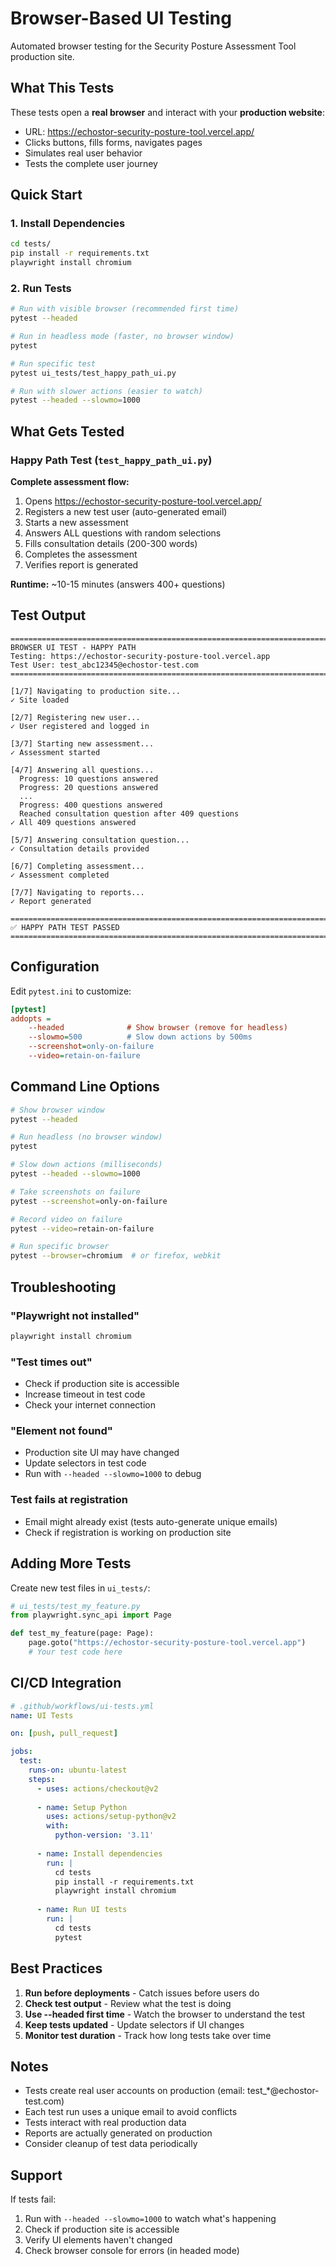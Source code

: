 # Browser-Based UI Testing

Automated browser testing for the Security Posture Assessment Tool production site.

## What This Tests

These tests open a **real browser** and interact with your **production website**:
- URL: https://echostor-security-posture-tool.vercel.app/
- Clicks buttons, fills forms, navigates pages
- Simulates real user behavior
- Tests the complete user journey

## Quick Start

### 1. Install Dependencies

```bash
cd tests/
pip install -r requirements.txt
playwright install chromium
```

### 2. Run Tests

```bash
# Run with visible browser (recommended first time)
pytest --headed

# Run in headless mode (faster, no browser window)
pytest

# Run specific test
pytest ui_tests/test_happy_path_ui.py

# Run with slower actions (easier to watch)
pytest --headed --slowmo=1000
```

## What Gets Tested

### Happy Path Test (`test_happy_path_ui.py`)

**Complete assessment flow:**
1. Opens https://echostor-security-posture-tool.vercel.app/
2. Registers a new test user (auto-generated email)
3. Starts a new assessment
4. Answers ALL questions with random selections
5. Fills consultation details (200-300 words)
6. Completes the assessment
7. Verifies report is generated

**Runtime:** ~10-15 minutes (answers 400+ questions)

## Test Output

```
================================================================================
BROWSER UI TEST - HAPPY PATH
Testing: https://echostor-security-posture-tool.vercel.app
Test User: test_abc12345@echostor-test.com
================================================================================

[1/7] Navigating to production site...
✓ Site loaded

[2/7] Registering new user...
✓ User registered and logged in

[3/7] Starting new assessment...
✓ Assessment started

[4/7] Answering all questions...
  Progress: 10 questions answered
  Progress: 20 questions answered
  ...
  Progress: 400 questions answered
  Reached consultation question after 409 questions
✓ All 409 questions answered

[5/7] Answering consultation question...
✓ Consultation details provided

[6/7] Completing assessment...
✓ Assessment completed

[7/7] Navigating to reports...
✓ Report generated

================================================================================
✅ HAPPY PATH TEST PASSED
================================================================================
```

## Configuration

Edit `pytest.ini` to customize:

```ini
[pytest]
addopts = 
    --headed              # Show browser (remove for headless)
    --slowmo=500          # Slow down actions by 500ms
    --screenshot=only-on-failure
    --video=retain-on-failure
```

## Command Line Options

```bash
# Show browser window
pytest --headed

# Run headless (no browser window)
pytest

# Slow down actions (milliseconds)
pytest --headed --slowmo=1000

# Take screenshots on failure
pytest --screenshot=only-on-failure

# Record video on failure
pytest --video=retain-on-failure

# Run specific browser
pytest --browser=chromium  # or firefox, webkit
```

## Troubleshooting

### "Playwright not installed"
```bash
playwright install chromium
```

### "Test times out"
- Check if production site is accessible
- Increase timeout in test code
- Check your internet connection

### "Element not found"
- Production site UI may have changed
- Update selectors in test code
- Run with `--headed --slowmo=1000` to debug

### Test fails at registration
- Email might already exist (tests auto-generate unique emails)
- Check if registration is working on production site

## Adding More Tests

Create new test files in `ui_tests/`:

```python
# ui_tests/test_my_feature.py
from playwright.sync_api import Page

def test_my_feature(page: Page):
    page.goto("https://echostor-security-posture-tool.vercel.app")
    # Your test code here
```

## CI/CD Integration

```yaml
# .github/workflows/ui-tests.yml
name: UI Tests

on: [push, pull_request]

jobs:
  test:
    runs-on: ubuntu-latest
    steps:
      - uses: actions/checkout@v2
      
      - name: Setup Python
        uses: actions/setup-python@v2
        with:
          python-version: '3.11'
      
      - name: Install dependencies
        run: |
          cd tests
          pip install -r requirements.txt
          playwright install chromium
      
      - name: Run UI tests
        run: |
          cd tests
          pytest
```

## Best Practices

1. **Run before deployments** - Catch issues before users do
2. **Check test output** - Review what the test is doing
3. **Use --headed first time** - Watch the browser to understand the test
4. **Keep tests updated** - Update selectors if UI changes
5. **Monitor test duration** - Track how long tests take over time

## Notes

- Tests create real user accounts on production (email: test_*@echostor-test.com)
- Each test run uses a unique email to avoid conflicts
- Tests interact with real production data
- Reports are actually generated on production
- Consider cleanup of test data periodically

## Support

If tests fail:
1. Run with `--headed --slowmo=1000` to watch what's happening
2. Check if production site is accessible
3. Verify UI elements haven't changed
4. Check browser console for errors (in headed mode)
